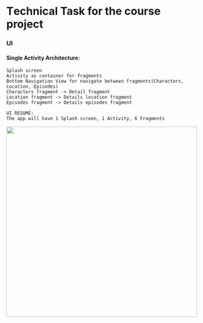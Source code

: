 # Тechnical Task for the course project
 ### UI 
#### Single Activity Architecture:
    Splash screen
    Activity as container for fragments
    Bottom Navigation View for navigate between fragments(Characters, Location, Episodes)
    Characters fragment -> Detail fragment
    Location fragment -> Details location fragment
    Episodes fragment -> Details episodes fragment
    
    UI RESUME:
    The app will have 1 Splash screen, 1 Activity, 6 Fragments
<img src=https://user-images.githubusercontent.com/117711604/203047886-a15fe51b-68d8-415e-9789-d38d9c1e7713.png width=500>


